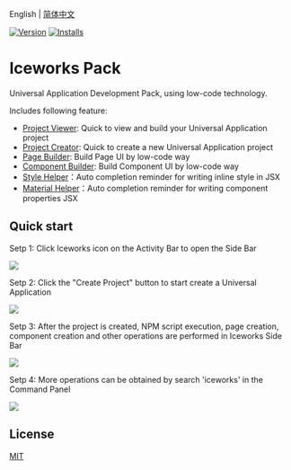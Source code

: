 English | [简体中文](./README.md)

[![Version](https://vsmarketplacebadge.apphb.com/version/iceworks-team.iceworks.svg)](https://marketplace.visualstudio.com/items?itemName=iceworks-team.iceworks)
[![Installs](https://vsmarketplacebadge.apphb.com/installs-short/iceworks-team.iceworks.svg)](https://marketplace.visualstudio.com/items?itemName=iceworks-team.iceworks)

# Iceworks Pack

Universal Application Development Pack, using low-code technology.

Includes following feature:

- [Project Viewer](https://marketplace.visualstudio.com/items?itemName=iceworks-team.iceworks-app): Quick to view and build your Universal Application project
- [Project Creator](https://marketplace.visualstudio.com/items?itemName=iceworks-team.iceworks-project-creator): Quick to create a new Universal Application project
- [Page Builder](https://marketplace.visualstudio.com/items?itemName=iceworks-team.iceworks-page-builder): Build Page UI by low-code way
- [Component Builder](https://marketplace.visualstudio.com/items?itemName=iceworks-team.iceworks-component-builder): Build Component UI by low-code way
- [Style Helper](https://marketplace.visualstudio.com/items?itemName=iceworks-team.iceworks-style-helper)：Auto completion reminder for writing inline style in JSX
- [Material Helper](https://marketplace.visualstudio.com/items?itemName=iceworks-team.iceworks-material-helper)：Auto completion reminder for writing component properties JSX

## Quick start

Setp 1: Click Iceworks icon on the Activity Bar to open the Side Bar

![](https://img.alicdn.com/tfs/TB1uH75LVT7gK0jSZFpXXaTkpXa-1024-768.png_790x10000.jpg)

Setp 2: Click the "Create Project" button to start create a Universal Application

![](https://img.alicdn.com/tfs/TB1hQA6LYr1gK0jSZFDXXb9yVXa-1024-768.png_790x10000.jpg)

Setp 3: After the project is created, NPM script execution, page creation, component creation and other operations are performed in Iceworks Side Bar

![](https://img.alicdn.com/tfs/TB1M4oPLYj1gK0jSZFuXXcrHpXa-2048-1536.png_790x10000.jpg)

Setp 4: More operations can be obtained by search 'iceworks' in the Command Panel

![](https://img.alicdn.com/tfs/TB1kD7FLVT7gK0jSZFpXXaTkpXa-2048-1536.png_790x10000.jpg)

## License

[MIT](https://github.com/ice-lab/iceworks/blob/master/LICENSE)
